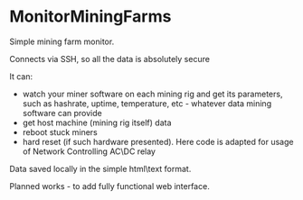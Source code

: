 # MonitorMiningFarms

Simple mining farm monitor.

Connects via SSH, so all the data is absolutely secure

It can:
- watch your miner software on each mining rig and get its parameters, such as hashrate, uptime, temperature, etc - whatever data mining software can provide
- get host machine (mining rig itself) data
- reboot stuck miners
- hard reset (if such hardware presented). Here code is adapted for usage of Network Controlling AC\DC relay

Data saved locally in the simple html\text format.

Planned works - to add fully functional web interface.
